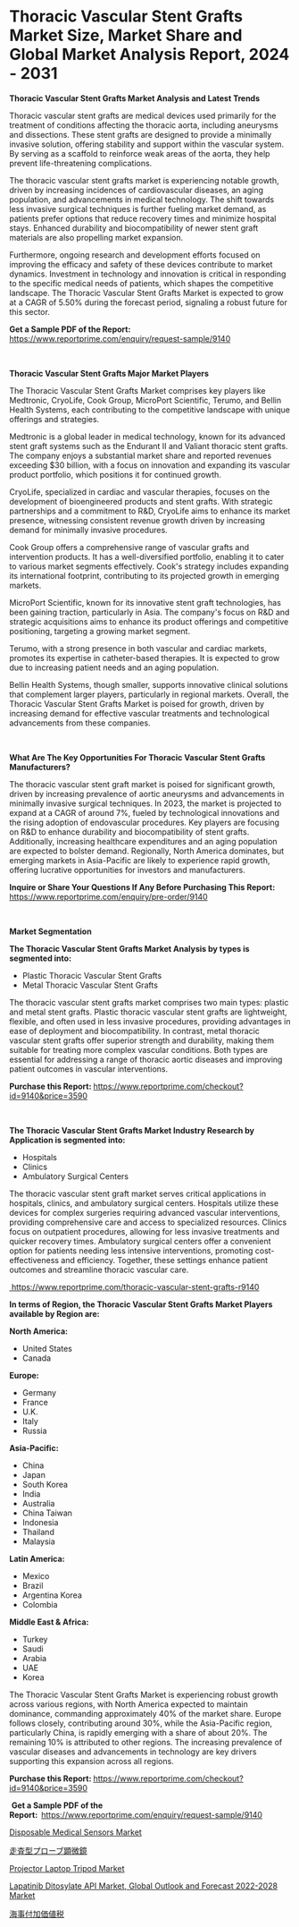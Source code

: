 <p><h1>Thoracic Vascular Stent Grafts Market Size, Market Share and Global Market Analysis Report, 2024 - 2031</h1></p><p><strong>Thoracic Vascular Stent Grafts Market Analysis and Latest Trends</strong></p>
<p><p>Thoracic vascular stent grafts are medical devices used primarily for the treatment of conditions affecting the thoracic aorta, including aneurysms and dissections. These stent grafts are designed to provide a minimally invasive solution, offering stability and support within the vascular system. By serving as a scaffold to reinforce weak areas of the aorta, they help prevent life-threatening complications.</p><p>The thoracic vascular stent grafts market is experiencing notable growth, driven by increasing incidences of cardiovascular diseases, an aging population, and advancements in medical technology. The shift towards less invasive surgical techniques is further fueling market demand, as patients prefer options that reduce recovery times and minimize hospital stays. Enhanced durability and biocompatibility of newer stent graft materials are also propelling market expansion.</p><p>Furthermore, ongoing research and development efforts focused on improving the efficacy and safety of these devices contribute to market dynamics. Investment in technology and innovation is critical in responding to the specific medical needs of patients, which shapes the competitive landscape. The Thoracic Vascular Stent Grafts Market is expected to grow at a CAGR of 5.50% during the forecast period, signaling a robust future for this sector.</p></p>
<p><strong>Get a Sample PDF of the Report:&nbsp;</strong> <a href="https://www.reportprime.com/enquiry/request-sample/9140">https://www.reportprime.com/enquiry/request-sample/9140</a></p>
<p>&nbsp;</p>
<p><strong>Thoracic Vascular Stent Grafts Major Market Players</strong></p>
<p><p>The Thoracic Vascular Stent Grafts Market comprises key players like Medtronic, CryoLife, Cook Group, MicroPort Scientific, Terumo, and Bellin Health Systems, each contributing to the competitive landscape with unique offerings and strategies.</p><p>Medtronic is a global leader in medical technology, known for its advanced stent graft systems such as the Endurant II and Valiant thoracic stent grafts. The company enjoys a substantial market share and reported revenues exceeding $30 billion, with a focus on innovation and expanding its vascular product portfolio, which positions it for continued growth.</p><p>CryoLife, specialized in cardiac and vascular therapies, focuses on the development of bioengineered products and stent grafts. With strategic partnerships and a commitment to R&D, CryoLife aims to enhance its market presence, witnessing consistent revenue growth driven by increasing demand for minimally invasive procedures.</p><p>Cook Group offers a comprehensive range of vascular grafts and intervention products. It has a well-diversified portfolio, enabling it to cater to various market segments effectively. Cook's strategy includes expanding its international footprint, contributing to its projected growth in emerging markets. </p><p>MicroPort Scientific, known for its innovative stent graft technologies, has been gaining traction, particularly in Asia. The company's focus on R&D and strategic acquisitions aims to enhance its product offerings and competitive positioning, targeting a growing market segment.</p><p>Terumo, with a strong presence in both vascular and cardiac markets, promotes its expertise in catheter-based therapies. It is expected to grow due to increasing patient needs and an aging population.</p><p>Bellin Health Systems, though smaller, supports innovative clinical solutions that complement larger players, particularly in regional markets. Overall, the Thoracic Vascular Stent Grafts Market is poised for growth, driven by increasing demand for effective vascular treatments and technological advancements from these companies.</p></p>
<p>&nbsp;</p>
<p><strong>What Are The Key Opportunities For Thoracic Vascular Stent Grafts Manufacturers?</strong></p>
<p><p>The thoracic vascular stent graft market is poised for significant growth, driven by increasing prevalence of aortic aneurysms and advancements in minimally invasive surgical techniques. In 2023, the market is projected to expand at a CAGR of around 7%, fueled by technological innovations and the rising adoption of endovascular procedures. Key players are focusing on R&D to enhance durability and biocompatibility of stent grafts. Additionally, increasing healthcare expenditures and an aging population are expected to bolster demand. Regionally, North America dominates, but emerging markets in Asia-Pacific are likely to experience rapid growth, offering lucrative opportunities for investors and manufacturers.</p></p>
<p><strong>Inquire or Share Your Questions If Any Before Purchasing This Report:</strong> <a href="https://www.reportprime.com/enquiry/pre-order/9140">https://www.reportprime.com/enquiry/pre-order/9140</a></p>
<p>&nbsp;</p>
<p><strong>Market Segmentation</strong></p>
<p><strong>The Thoracic Vascular Stent Grafts Market Analysis by types is segmented into:</strong></p>
<p><ul><li>Plastic Thoracic Vascular Stent Grafts</li><li>Metal Thoracic Vascular Stent Grafts</li></ul></p>
<p><p>The thoracic vascular stent grafts market comprises two main types: plastic and metal stent grafts. Plastic thoracic vascular stent grafts are lightweight, flexible, and often used in less invasive procedures, providing advantages in ease of deployment and biocompatibility. In contrast, metal thoracic vascular stent grafts offer superior strength and durability, making them suitable for treating more complex vascular conditions. Both types are essential for addressing a range of thoracic aortic diseases and improving patient outcomes in vascular interventions.</p></p>
<p><strong>Purchase this Report:&nbsp;</strong><a href="https://www.reportprime.com/checkout?id=9140&price=3590">https://www.reportprime.com/checkout?id=9140&price=3590</a></p>
<p>&nbsp;</p>
<p><strong>The Thoracic Vascular Stent Grafts Market Industry Research by Application is segmented into:</strong></p>
<p><ul><li>Hospitals</li><li>Clinics</li><li>Ambulatory Surgical Centers</li></ul></p>
<p><p>The thoracic vascular stent graft market serves critical applications in hospitals, clinics, and ambulatory surgical centers. Hospitals utilize these devices for complex surgeries requiring advanced vascular interventions, providing comprehensive care and access to specialized resources. Clinics focus on outpatient procedures, allowing for less invasive treatments and quicker recovery times. Ambulatory surgical centers offer a convenient option for patients needing less intensive interventions, promoting cost-effectiveness and efficiency. Together, these settings enhance patient outcomes and streamline thoracic vascular care.</p></p>
<p><a href="https://www.reportprime.com/thoracic-vascular-stent-grafts-r9140">&nbsp;https://www.reportprime.com/thoracic-vascular-stent-grafts-r9140</a></p>
<p><strong>In terms of Region, the Thoracic Vascular Stent Grafts Market Players available by Region are:</strong></p>
<p>
    <p> <strong> North America: </strong>
        <ul>
            <li>United States</li>
            <li>Canada</li>
        </ul>
        </p> 
    <p> <strong> Europe: </strong>
        <ul>
            <li>Germany</li>
            <li>France</li>
            <li>U.K.</li>
            <li>Italy</li>
            <li>Russia</li>
        </ul>
        </p> 
    <p> <strong> Asia-Pacific: </strong>
        <ul>
            <li>China</li>
            <li>Japan</li>
            <li>South Korea</li>
            <li>India</li>
            <li>Australia</li>
            <li>China Taiwan</li>
            <li>Indonesia</li>
            <li>Thailand</li>
            <li>Malaysia</li>
        </ul>
        </p> 
    <p> <strong> Latin America: </strong>
        <ul>
            <li>Mexico</li>
            <li>Brazil</li>
            <li>Argentina Korea</li>
            <li>Colombia</li>
        </ul>
        </p> 
    <p> <strong> Middle East & Africa: </strong>
        <ul>
            <li>Turkey</li>
            <li>Saudi</li>
            <li>Arabia</li>
            <li>UAE</li>
            <li>Korea</li>
        </ul>
    </p>
    </p>
<p><p>The Thoracic Vascular Stent Grafts Market is experiencing robust growth across various regions, with North America expected to maintain dominance, commanding approximately 40% of the market share. Europe follows closely, contributing around 30%, while the Asia-Pacific region, particularly China, is rapidly emerging with a share of about 20%. The remaining 10% is attributed to other regions. The increasing prevalence of vascular diseases and advancements in technology are key drivers supporting this expansion across all regions.</p></p>
<p><strong>Purchase this Report: </strong><a href="https://www.reportprime.com/checkout?id=9140&price=3590">https://www.reportprime.com/checkout?id=9140&price=3590</a></p>
<p>&nbsp;<strong>Get a Sample PDF of the Report:&nbsp;&nbsp;</strong><a href="https://www.reportprime.com/enquiry/request-sample/9140">https://www.reportprime.com/enquiry/request-sample/9140</a></p>
<p><strong></strong></p>
<p><p><a href="https://www.linkedin.com/pulse/unveiling-market-trends-global-disposable-medical-sensors-ch8ef?trackingId=mABuOgO4QrKwrPt8Xu8YGQ%3D%3D">Disposable Medical Sensors Market</a></p><p><a href="https://medium.com/@erlenegcfeenan/scanning-probe-microscopes-market-%E3%81%AF-%E3%82%B3%E3%82%B9%E3%83%88%E7%AE%A1%E7%90%86%E3%81%A8%E5%8A%B9%E7%8E%87%E5%90%91%E4%B8%8A%E3%82%92%E5%84%AA%E5%85%88%E3%81%97%E3%81%BE%E3%81%99-%E3%81%95%E3%82%89%E3%81%AB-%E5%A0%B1%E5%91%8A%E6%9B%B8%E3%81%AF%E5%B8%82%E5%A0%B4%E3%81%AE%E9%9C%80%E8%A6%81%E9%9D%A2%E3%81%A8%E4%BE%9B%E7%B5%A6%E9%9D%A2%E3%81%AE%E4%B8%A1%E6%96%B9%E3%82%92%E3%82%AB%E3%83%90%E3%83%BC%E3%81%97%E3%81%A6%E3%81%84%E3%81%BE%E3%81%99-scanning-936be56fde91">走査型プローブ顕微鏡</a></p><p><a href="https://issuu.com/reportprime-2/docs/projector-laptop-tripod-market-size_caef82beeedd90">Projector Laptop Tripod Market</a></p><p><a href="https://medium.com/@gwendolynbruen/what-is-lapatinib-ditosylate-api-market-global-outlook-and-forecast-2022-2028-market-dce05b1f6d3f">Lapatinib Ditosylate API Market, Global Outlook and Forecast 2022-2028 Market</a></p><p><a href="https://medium.com/@erlenegcfeenan/maritime-vsat-market-%E3%81%AE%E3%82%B0%E3%83%AD%E3%83%BC%E3%83%90%E3%83%AB%E5%B8%82%E5%A0%B4%E6%A6%82%E8%A6%81%E3%81%AF-%E4%B8%96%E7%95%8C%E3%81%8A%E3%82%88%E3%81%B3%E4%B8%BB%E8%A6%81%E5%B8%82%E5%A0%B4%E3%81%AB%E3%81%8A%E3%81%91%E3%82%8B%E6%A5%AD%E7%95%8C%E3%81%AB%E5%BD%B1%E9%9F%BF%E3%82%92%E4%B8%8E%E3%81%88%E3%82%8B%E4%B8%BB%E8%A6%81%E3%81%AA%E3%83%88%E3%83%AC%E3%83%B3%E3%83%89%E3%81%AB%E3%81%A4%E3%81%84%E3%81%A6-%E7%8B%AC%E8%87%AA%E3%81%AE%E8%A6%96%E7%82%B9%E3%82%92%E6%8F%90%E4%BE%9B%E3%81%97%E3%81%BE%E3%81%99-edfbf5fd5d7e">海事付加価値税</a></p></p>